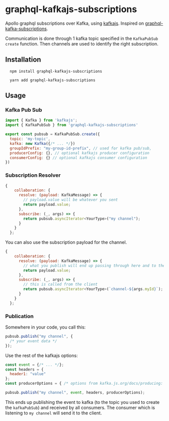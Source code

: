# graphql-kafkajs-subscriptions

Apollo graphql subscriptions over Kafka, using [kafkajs](https://github.com/tulios/kafkajs). Inspired on [graphql-kafka-subscriptions](https://github.com/ancashoria/graphql-kafka-subscriptions).

Communication is done through 1 kafka topic specified in the `KafkaPubSub` `create` function. Then
channels are used to identify the right subscription.

## Installation

```shell
  npm install graphql-kafkajs-subscriptions
```

```shell
  yarn add graphql-kafkajs-subscriptions
```

## Usage

### Kafka Pub Sub

```javascript
import { Kafka } from 'kafkajs';
import { KafkaPubSub } from 'graphql-kafkajs-subscriptions'

export const pubsub = KafkaPubSub.create({
  topic: 'my-topic',
  kafka: new Kafka({/* ... */})
  groupIdPrefix: "my-group-id-prefix", // used for kafka pub/sub,
  producerConfig: {}, // optional kafkajs producer configuration
  consumerConfig: {} // optional kafkajs consumer configuration
})
```

### Subscription Resolver

```javascript
{
    collaboration: {
      resolve: (payload: KafkaMessage) => {
        // payload.value will be whatever you sent
        return payload.value;
      },
      subscribe: (_, args) => {
        return pubsub.asyncIterator<YourType>("my channel");
      }
    }
  };
```

You can also use the subscription payload for the channel.

```javascript
{
    collaboration: {
      resolve: (payload: KafkaMessage) => {
        // what you publish will end up passing through here and to the client
        return payload.value;
      },
      subscribe: (_, args) => {
        // this is called from the client
        return pubsub.asyncIterator<YourType>(`channel-${args.myId}`);
      }
    }
  };
```

### Publication

Somewhere in your code, you call this:

```javascript
pubsub.publish("my channel", {
  /* your event data */
});
```

Use the rest of the kafkajs options:

```javascript
const event = {/* ... */};
const headers = {
  header1: "value"
};
const producerOptions = { /* options from kafka.js.org/docs/producing: acks, timeout, etc */ };

pubsub.publish("my channel", event, headers, producerOptions);
```

This ends up publishing the event to kafka (to the topic you used to create the `kafkaPubSub`)
and received by all consumers. The consumer which is listening to `my channel` will send it
to the client.
